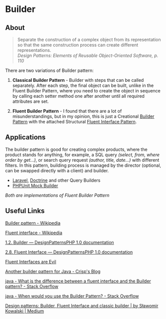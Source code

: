 # Builder

## About

> Separate the construction of a complex object from its representation so that the same construction process can create different representations.  
> *Design Patterns: Elements of Reusable Object-Oriented Software, p. 110*

There are two variations of Builder pattern:

1. **Classical Builder Pattern** - Builder with steps that can be called separately. After each step, the final object can be built, unlike in the Fluent Builder Pattern, where you need to create the object in sequence by calling each setter method one after another until all required attributes are set.

2. **Fluent Builder Pattern** - I found that there are a lot of misunderstandings, but in my opinion, this is just a Creational [Builder Pattern](https://en.wikipedia.org/wiki/Builder_pattern) with the attached Structural [Fluent Interface Pattern](https://en.wikipedia.org/wiki/Fluent_interface).

## Applications

The builder pattern is good for creating complex products, where the product stands for anything, for example, a SQL query *(select, from, where order by get...)*, or search query request *(author, title, date...)* with different filters. In this pattern, building process is managed by the director (optional, can be swapped directly with a client) and builder.

* [Laravel](https://laravel.com/docs/7.x/queries), [Doctrine](https://www.doctrine-project.org/projects/doctrine-orm/en/2.7/reference/query-builder.html) and other Query Builders
* [PHPUnit Mock Builder](https://phpunit.de/manual/6.5/en/test-doubles.html)

*Both are implementations of Fluent Builder Pattern*


## Useful Links

[Builder pattern - Wikipedia](https://en.wikipedia.org/wiki/Builder_pattern)

[Fluent interface - Wikipedia](https://en.wikipedia.org/wiki/Fluent_interface)

[1.2. Builder — DesignPatternsPHP 1.0 documentation](https://designpatternsphp.readthedocs.io/en/latest/Creational/Builder/README.html)

[2.8. Fluent Interface — DesignPatternsPHP 1.0 documentation](https://designpatternsphp.readthedocs.io/en/latest/Structural/FluentInterface/README.html)

[Fluent Interfaces are Evil](http://ocramius.github.io/blog/fluent-interfaces-are-evil/)

[Another builder pattern for Java - Crisp's Blog](https://blog.crisp.se/2013/10/09/perlundholm/another-builder-pattern-for-java)

[java - What is the difference between a fluent interface and the Builder pattern? - Stack Overflow](https://stackoverflow.com/questions/17937755/what-is-the-difference-between-a-fluent-interface-and-the-builder-pattern)

[java - When would you use the Builder Pattern? - Stack Overflow](https://stackoverflow.com/questions/328496/when-would-you-use-the-builder-pattern/)

[Design patterns: Builder, Fluent Interface and classic builder \| by Sławomir Kowalski | Medium](https://medium.com/@sawomirkowalski/design-patterns-builder-fluent-interface-and-classic-builder-d16ad3e98f6c)
